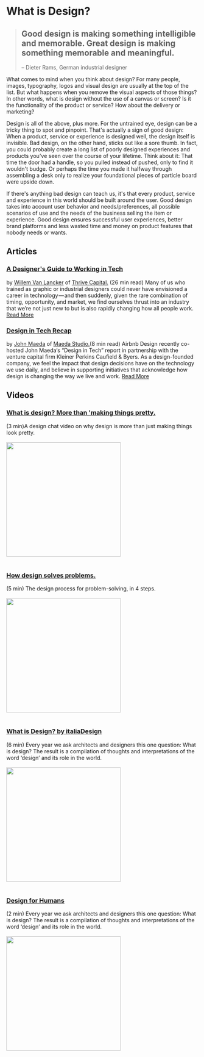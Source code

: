 # What is Design? #
> ## Good design is making something intelligible and memorable. Great design is making something memorable and meaningful.
> – Dieter Rams, German industrial designer 
 
What comes to mind when you think about design? For many people, images, typography, logos and visual design are usually at the top of the list. But what happens when you remove the visual aspects of those things? In other words, what is design without the use of a canvas or screen? Is it the functionality of the product or service? How about the delivery or marketing?

Design is all of the above, plus more. For the untrained eye, design can be a tricky thing to spot and pinpoint. That's actually a sign of good design: When a product, service or experience is designed well, the design itself is invisible. Bad design, on the other hand, sticks out like a sore thumb. In fact, you could probably create a long list of poorly designed experiences and products you've seen over the course of your lifetime. Think about it: That time the door had a handle, so you pulled instead of pushed, only to find it wouldn't budge. Or perhaps the time you made it halfway through assembling a desk only to realize your foundational pieces of particle board were upside down.

If there's anything bad design can teach us, it's that every product, service and experience in this world should be built around the user. Good design takes into account user behavior and needs/preferences, all possible scenarios of use and the needs of the business selling the item or experience. Good design ensures successful user experiences, better brand platforms and less wasted time and money on product features that nobody needs or wants.

## Articles ##

### [A Designer's Guide to Working in Tech](https://medium.com/bridge-collection/https-medium-com-vanlancker-a-designers-guide-to-working-in-tech-2153ffe46e81)
by [Willem Van Lancker](https://www.willemvanlancker.com/) of [Thrive Capital.](https://www.thrivecap.com/) (26 min read)
Many of us who trained as graphic or industrial designers could never have envisioned a career in technology — and then suddenly, given the rare combination of timing, opportunity, and market, we find ourselves thrust into an industry that we’re not just new to but is also rapidly changing how all people work. [Read More](https://medium.com/bridge-collection/https-medium-com-vanlancker-a-designers-guide-to-working-in-tech-2153ffe46e81)


### [Design in Tech Recap](https://airbnb.design/design-in-tech-recap/) 
by [John Maeda](https://www.linkedin.com/in/johnmaeda) of [Maeda Studio.](https://maedastudio.com/)(8 min read)
Airbnb Design recently co-hosted John Maeda‘s “Design in Tech” report in partnership with the venture capital firm Kleiner Perkins Caufield & Byers. As a design-founded company, we feel the impact that design decisions have on the technology we use daily, and believe in supporting initiatives that acknowledge how design is changing the way we live and work. [Read More](https://airbnb.design/design-in-tech-recap/)

## Videos ##

### [What is design? More than 'making things pretty.](https://www.youtube.com/watch?v=6zno_CC26lc)
(3 min)A design chat video on why design is more than just making things look pretty. <br><br>
<a href="https://www.youtube.com/watch?v=6zno_CC26lc"><img src="https://img.youtube.com/vi/6zno_CC26lc/0.jpg" width="300"></a>

#

### [How design solves problems.](https://www.youtube.com/watch?v=wOrmr5kT-48)
(5 min) The design process for problem-solving, in 4 steps.<br><br>
<a href="https://www.youtube.com/watch?v=wOrmr5kT-48"><img src="https://img.youtube.com/vi/wOrmr5kT-48/default.jpg" width="300"></a>

#

### [What is Design? by italiaDesign](https://vimeo.com/179726283)
(6 min) Every year we ask architects and designers this one question: What is design? The result is a compilation of thoughts and interpretations of the word ‘design’ and its role in the world.<br><br>
<a href="https://www.youtube.com/watch?v=9_50kJN2kyQ"><img src="https://i.vimeocdn.com/video/587873014.webp?mw=960&amp;mh=540" width="300"></a>

#

### [Design for Humans](https://www.youtube.com/watch?v=9_50kJN2kyQ)
(2 min) Every year we ask architects and designers this one question: What is design? The result is a compilation of thoughts and interpretations of the word ‘design’ and its role in the world.<br><br>
<a href="https://www.youtube.com/watch?v=9_50kJN2kyQ"><img src="https://img.youtube.com/vi/9_50kJN2kyQ/default.jpg" width="300"></a>

#
